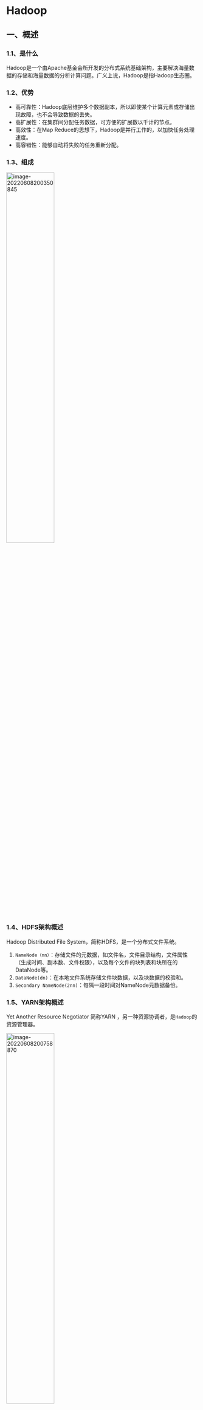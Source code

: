 # Hadoop

## 一、概述

### 1.1、是什么

Hadoop是一个由Apache基金会所开发的分布式系统基础架构，主要解决海量数据的存储和海量数据的分析计算问题。广义上说，Hadoop是指Hadoop生态圈。

### 1.2、优势

- 高可靠性：Hadoop底层维护多个数据副本，所以即使某个计算元素或存储出现故障，也不会导致数据的丢失。
- 高扩展性：在集群间分配任务数据，可方便的扩展数以千计的节点。
- 高效性：在Map Reduce的思想下，Hadoop是并行工作的，以加快任务处理速度。
- 高容错性：能够自动将失败的任务重新分配。

### 1.3、组成

<img src="https://knowledgeimagebed.oss-cn-hangzhou.aliyuncs.com/img/image-20220608200350845.png" alt="image-20220608200350845" width="50%;" />

### 1.4、HDFS架构概述

Hadoop Distributed File System，简称HDFS，是一个分布式文件系统。

1. `NameNode（nn）`：存储文件的元数据，如文件名，文件目录结构，文件属性（生成时间、副本数、文件权限），以及每个文件的块列表和块所在的DataNode等。
2. `DataNode(dn)`：在本地文件系统存储文件块数据，以及块数据的校验和。
3. `Secondary NameNode(2nn)`：每隔一段时间对NameNode元数据备份。

### 1.5、YARN架构概述

Yet Another Resource Negotiator 简称YARN ，另一种资源协调者，是`Hadoop`的资源管理器。

<img src="https://knowledgeimagebed.oss-cn-hangzhou.aliyuncs.com/img/image-20220608200758870.png" alt="image-20220608200758870" width="50%;" />

1. `ResourceManager(RM)`：整个集群资源（内存、CPU等）的管理者
2. `NodeManager(NM)`：单个节点服务器资源的管理者。
3. `ApplicationMaster(AM)`：单个任务运行的管理者。
4. `Container`：容器，相当于一台独立的服务器，里面封装了任务运行所需要的资源，如内存、CPU、磁盘、网络等。

### 1.6、MapReduce架构概述

MapReduce将计算过程分为两个阶段：Map和Reduce

- Map阶段并行处理输入数据
- Reduce阶段对Map结果进行汇总

<img src="https://knowledgeimagebed.oss-cn-hangzhou.aliyuncs.com/img/image-20220608201047671.png" alt="image-20220608201047671" width="67%;" />

### 1.7、大数据生态体系

<img src="https://knowledgeimagebed.oss-cn-hangzhou.aliyuncs.com/img/image-20220608201138312.png" alt="image-20220608201138312" width="67%;" />

1. `Sqoop`：Sqoop 是一款开源的工具，主要用于在Hadoop、Hive 与传统的数据库（MySQL）间进行数据的传递，可以将一个关系型数据库（例如 ：MySQL，Oracle 等）中的数据导进到Hadoop 的HDFS 中，也可以将HDFS 的数据导进到关系型数据库中。
2. `Flume`：Flume 是一个高可用的，高可靠的，分布式的海量日志采集、聚合和传输的系统，Flume 支持在日志系统中定制各类数据发送方，用于收集数据。
3. `Kafka`：Kafka 是一种高吞吐量的分布式发布订阅消息系统。
4. `Spark`：Spark 是当前最流行的开源大数据内存计算框架。可以基于Hadoop 上存储的大数据进行计算。
5. `Flink`：Flink 是当前最流行的开源大数据内存计算框架。用于实时计算的场景较多。
6. `Oozie`：Oozie 是一个管理Hadoop 作业（job）的工作流程调度管理系统。
7. `Hbase`：HBase 是一个分布式的、面向列的开源数据库。HBase 不同于一般的关系数据库，它是一个适合于非结构化数据存储的数据库。
8. `Hive`：Hive 是基于Hadoop 的一个数据仓库工具，可以将结构化的数据文件映射为一张数据库表，并提供简单的SQL 查询功能，可以将SQL 语句转换为MapReduce 任务进行运行。其优点是学习成本低，可以通过类SQL 语句快速实现简单的MapReduce 统计，不必开发专门的MapReduce 应用，十分适合数据仓库的统计分析。
9. `ZooKeeper`：它是一个针对大型分布式系统的可靠协调系统，提供的功能包括：配置维护、名字服务、分布式同步、组服务等。

## 二、HDFS分布式文件系统

HDFS是一个分布式文件系统，用于存储文件，通过目录树来定位文件，基于流数据模式访问和处理超大文件的需求而开发的，具有高容错性、高可靠性、高扩展性和高吞吐率等特征，适合`一次写入，多次读取`的场景。

`流式数据`：将数据序列化为字节流来存储，这样不会破坏文件的结构和内容。当超大规模的文件本身就已经超越了单台服务器的存储，需要多台服务器同时存储，需将文件序列化，然后按照字节的顺序进行切分后分布式的存储在各个服务器上。

若要将一个大的文件进行切分，该文件必须支持序列化。若要存储在文件系统中，该文件系统必须是流式数据访问模式。

HDFS将大规模的数据以分布式的方式均匀存储在集群中的各个服务器上，然后分布式并行计算框架mr就可以利用各个服务器的本地计算资源在本地服务器上对大规模数据集的一个子集数据进行计算。

### 2.1、优点

- 高容错性：数据自动保存多个副本，通过增加副本的形式，来提高容错性。某个副本丢失后，可以自动恢复。
- 适合处理大数据：数据规模能达到GB、TB、甚至PB级别。文件规模能够处理百万规模以上的文件数量。
- 可构建在廉价机器上：通过多副本机制，提高可靠性。
- 流式数据访问模式：一次写入，多次读取（离线、统计分析），写入后不允许修改，Hadoop适用于处理离线数据，不适合处理适时数据。HDFS的数据处理规模比较大，应用一次需要大量的数据，同时这些应用一般都是批量处理，而不是用户交互式处理。`主要的是数据的吞吐量，而不是访问速度`。

### 2.2、局限性

- 不适合低延时数据访问：无法访问毫秒级的存储数据。

- 无法高效的对大量小文件进行存储：存储大量的小文件会占用NameNode大量的内存存储文件目录和块信息，导致NameNode处理性能降低，且会制约HDFS的扩展性。小文件的寻址时间会超过读取时间，违背了HDFS的设计目标。大量的小型文件会给HDFS扩展性和访问处理性能带来严重问题，可通过`SequenceFile、MapFile`等方式归档小文件来解决。

  ```shell
  #hadoop archive -archiveName 指定归档文件的文件名 -p 需要归档的目录 归档文件的输出目录
  hadoop archive -archiveName input.har -p /input /output
  #查看归档文件
  hadoop fs -ls har:///output/input.har
  #解归档文件
  hadoop fs -cp har:///output/input.har/*  /wcinput
  ```

- 不支持并发写入、文件随机修改：一个文件只能一个写，不允许多个线程同时写，多线程同时写会涉及多线程安全问题，要解决多线程安全问题会造成文件系统处理性能上的损失。仅支持数据追加，不支持文件的随机修改。因为HDFS的数据冗余设计，当对任意一个位置进行修改，那么备份的数据也会进行修改，如此HDFS的开销会很大，不利于对文件数据的访问和处理。

### 2.3、组成架构

- NameNode：管理HDFS的名称空间，配置副本策略，管理数据块（BLOCK）映射信息，处理客户端读写请求。
- DataNode：NameNode下达命令后，DataNode执行实际的操作，存储实际的数据块，执行数据块的读/写操作。
- Client：客户端，文件切分，文件上传HDFS的时候，客户端将文件切分成一个一个的数据块，然后进行上传。与NameNode交互，获取文件的位置信息。与DataNode交互，读取或写入数据。命令管理或访问HDFS。
- Secondary NameNode：辅助NameNode，分担其工作量，定期合并Fsimage和Edits，并推送给NameNode。紧急情况下可辅助恢复NameNode。当NameNode挂掉的时候，并不能立刻替换NameNode并提供服务。

### 2.4、文件块大小

HDFS中的文件在物理上是分块存储的，块的大小可以通过配置参数来规定。

```xml
<!--配置hdfs-site.xml-->
<property>
	<name>dfs.block.size</name>
	<value>134217728</value>   
</property>

<!-- Java编程指定-->
conf.set("dfs.block.size", args[0]);
```

#### 为什么HDFS中的块大小设置为128M？

HDFS中平均寻址时间大概为10ms，最佳状态是寻址时间为传输时间的1%，即最佳传输时间为10ms/0.01=1s。

#### 为什么Block块不能设置太大，也不能设置太小？

Block块设置太大，使得从磁盘传输数据的时间会明显大于寻址时间，导致程序在处理这个块数据时，变得非常慢。另一方面，MapReduce中的Map任务通常一次只处理一个块中的数据，若块过大运行速度也会非常慢。

设置太小，存放大量小文件会占用NameNode中大量的内存来存储文件目录和块信息，另一方面文件快过小会导致寻址时间增大，导致程序一直在找block的开始位置。

#### 数据块抽象设计带来的好处

在企业生成实际环境中，因文件数据以数据块形式存储，一个文件的大小可以大于网络集群中任意一个磁盘的容量。使用块抽象而不是文件，简化了存储子系统，在集群的网络环境中，只需考虑文被切分后的数据块存储就可以了，对集群中任意一个节点上文件数据的存储就更易操作。数据块非常适用于数据的备份，从而提高数据的容错能力，当数据丢失时，可以以块为单位找回，而不涉及文件整体。当要使用一个文件时，只需要将这个文件对应的块进行临时的拼接。

### 2.5、常用命令

**上传**

```bash
# -moveFromLcoal：从本地剪切粘贴到HDFS
hadoop fs -moveFromLocal ./shugo.txt /sanguo

# -copyFromLocal：从本地文件系统中拷贝文件到HDFS路径中去
hadoop fs -copyFromLocal ./weiguo.txt /sanguo

# -put：效果与copyFromLocal相同
hadoop fs -put ./wuguo /sanguo

# -appendToFile：追加一个文件到已存在的文件末尾
hadoop fs -appendToFile liubei.txt /sanguo/shugo.txt
```

**下载**

```bash
# -copyToLocal：从HDFS拷贝到本地
hadoop fs -copyToLocal /sanguo/shuguo.txt ./

# -get：等同于copyToLocal
hadoop fs -get /sanguo/shuguo.txt ./
```

**基本命令**

```bash
# -ls：显示目录信息
hadoop fs -ls /sanguo

# -cat：显示文件内容
hadoop fs -cat /sanguo/shuguo.txt

# -chgrp、-chmod、-chown：与Linux文件系统中的用法一样，修改文件所属权限
hadoop fs -chmod 777 /sanguo/shuguo.txt
hadoop fs -chown zhulin:zhulin /sanguo/shuguo.txt

# -mkdir：创建路径
hadoop fs -mkdir /jinguo

# -cp：从HDFS的一个路径拷贝到HDFS的另一个路径
hadoop fs -cp /sanguo/shuguo.txt /jinguo

# -mv：在HDFS目录中移动文件
hadoop fs -mv /sanguo/shuguo.txt /jinguo

# -rm：删除文件或文件夹
hadoop fs -rm /sanguo/shuguo.txt

# -rm -r：递归删除目录及目录里面内容
hadoop fs -rm -r /sanguo

# -setrep：设置HDFS中文件的副本数量
hadoop fs -setrep 10 /jinguo/shuguo.txt
```

### 2.6、API操作

**创建目录**

```java
public void testMkdirs() throws URISyntaxException, IOException {
    //1.获取文件系统
    Configuration configuration = new Configuration();
    FileSystem fs = FileSystem.get(new URI("hdfs://zhulinz.top:8090"), configuration);
    //2.创建目录
    fs.mkdirs(new Path("/home/zhulin"));
    //3.关闭资源
    fs.close();
}
```

**上传文件**

```java
public void testCopyFromLocal() throws URISyntaxException, IOException {
    Configuration configuration = new Configuration();
    configuration.set("dfs.replication", "2");
    FileSystem fs = FileSystem.get(new URI("hdfs://zhulinz.top:8090"), configuration);
    //上传文件
    fs.copyFromLocalFile(new Path("D:\\IDEA工作区\\Hadoop\\HdfsClientDemo\\test1.txt"), new Path("/home/zhulin"));
    //关闭资源
    fs.close();
}
```

**下载文件**

```java
public void testCopyToLocal() throws URISyntaxException, IOException {
    //获取文件系统
    Configuration configuration = new Configuration();
    FileSystem fs = FileSystem.get(new URI("hdfs://zhulinz.top:8090"), configuration);

    //下载文件  delSrc 是否删除原文件  usrRawLocalFileSystem  是否开启文件校验
    fs.copyToLocalFile(false, new Path("/home/zhulin/test1.txt"), new Path("D:\\IDEA工作区\\Hadoop\\HdfsClientDemo" +"\\test2.txt"), true);
    //资源关闭
    fs.close();
}
```

```java
public void testDelete() throws URISyntaxException, IOException {
    Configuration configuration = new Configuration();
    FileSystem fs = FileSystem.get(new URI("hdfs://zhulinz.top:8090"), configuration);

    fs.delete(new Path("/home/zhulin/"), true);

    fs.close();
}
```

### 2.7、读写流程

#### 写数据流程

<img src="https://knowledgeimagebed.oss-cn-hangzhou.aliyuncs.com/img/image-20220609164200158.png" alt="image-20220609164200158" width="50%;" />

1. 客户端通过`Distributed FileSystem`模块向`Name Node`请求上传文件，`Name Node`检查目标文件是否存在，父目录是否存在。
2. `Name Node`向客户端响应是否可以上传文件。
3. 客户端请求上传第一个数据块到哪几个`Data Node`服务器上。请求返回`Data Node`节点。
4. `Name Node`响应请求，返回dn1、dn2、dn3节点，表示采用这三个节点存储数据。
5. 客户端通过`FSDataOutputStream`模块请求dn1上传数据，然后依次调用dn2、dn3，请求建立`Block`传输通道。
6. `Data Node`节点依次应答客户端。
7. 客户端开始往dn1上传第一个`Block`（先从磁盘读取数据放到一个本地内存缓存），以`Packet`为单位，dn1收到一个Packet就会传给dn2，然后dn2传给dn3。dn1每传一个packet会放入一个应答队列等待应答。
8. 当一个`Block`传输完成后，客户端再次请求`Name Node`上传第二个Block的服务器。（依次重复3~7步）

#### 读数据流程

<img src="https://knowledgeimagebed.oss-cn-hangzhou.aliyuncs.com/img/image-20220622135826883.png" alt="image-20220622135826883" width="50%;" />

1. 客户端通过 DistributedFileSystem 向 NameNode 请求下载文件，NameNode 通过查询元数据，找到文件块所在的 DataNode 地址。
2. 挑选一台 DataNode（就近原则，然后随机）服务器，请求读取数据。 
3. DataNode 开始传输数据给客户端（从磁盘里面读取数据输入流，以 Packet 为单位来做校验）。
4. 客户端以 Packet 为单位接收，先在本地缓存，然后写入目标文件。

### 2.8、机架感知

整个数据块副本存放的过程称为机架感知，默认是关闭的。

```shell
#查看机架感知
hdfs  dfsadmin  -printTopology
```

**编写脚本 rackaware.sh**

```shell
#!/bin/bash
HADOOP_CONF=/usr/hadoop/etc/hadoop/rackaware
while [ $# -gt 0 ] ; do
  nodeArg=$1
  exec<${HADOOP_CONF}/topology.data
  result=""
  while read line ; do
    ar=( $line )
    if [ "${ar[0]}" = "$nodeArg" ]||[ "${ar[1]}" = "$nodeArg" ]; then
      result="${ar[2]}"
    fi
  done
  shift
  if [ -z "$result" ] ; then
    echo -n "/default-rack"
  else
    echo -n "$result"
  fi
done
```

**topoloy.data**

```shell
192.168.10.200 master /dc1/rack1
192.168.10.201 node1 /dc1/rack2
192.168.10.202 node2 /dc1/rack2
192.168.10.203 node3 /dc1/rack3
```

**启用机架感知**

```xml
<!--在core-site.xml中加入-->
<property>
	<name>net.topology.script.file.name</name>
	<value>/home/zhulin/bin/rackaware.sh</value>
</property>
```

```shell
Rack: /dc1/rack1
   192.168.10.200:9866 (master)

Rack: /dc1/rack2
   192.168.10.201:9866 (node1)
   192.168.10.202:9866 (node2)

Rack: /dc1/rack3
   192.168.10.203:9866 (node3)
```

### 2.9、数据块副本的存放策略

以副本数为3为例，第一个副本放置在客户端所在的DataNode节点（如客户端不在集群内，则第一个DataNode随机选，但原则上仍是选取距离客户端近的DataNode），第二个副本放置在与第一个节点不同机架的DataNode中（随机选），第三个副本放置在与第一个副本所在节点同一机架的另一个节点上，若还有更多副本，就随机放。

可优先保证本机架下对该数据块所属文件的访问，即使机架发生故障，也可在另外的的机架上找到该数据块的副本。

### 2.10、数据块的备份数

```shell
#修改hdfs-site.xml
<property>
	<name>dfs.replication</name>
	<value>3</value>
</property>

#通过命令修改已经上传的文件的副本数
hadoop fs -setrep -R 3 /test

#上传文件的同时指定创建的副本数
hdfs dfs -Ddfs.replication=1 -put  core-site.xml /

#查看当前hdfs的副本数
hdfs fsck -locations
```

### 2.11、安全模式

```shell
#退出安全模式
hdfs dfsadmin -safemode leave
#进入安全模式
hdfs dfsadmin -safemode enter
#查看安全模式状态
hdfs dfsadmin -safemode get
#等待，直到安全模式结束
hdfs dfsadmin -safemode wait
#对hdfs文件系统进行检查
hdfs fsck /
		-move: 移动损坏的文件到/lost+found目录下
		-delete: 删除损坏的文件
		-files: 输出正在被检测的文件
		-openforwrite: 输出检测中的正在被写的文件
		-includeSnapshots: 检测的文件包括系统snapShot快照目录下的
		-list-corruptfileblocks: 输出损坏的块及其所属的文件
		-blocks: 输出block的详细报告
		-locations: 输出block的位置信息
		-racks: 输出block的网络拓扑结构信息
		-storagepolicies: 输出block的存储策略信息
		-blockId: 输出指定blockId所属块的状况,位置等信息
```

### 2.12、负载均衡

Hadoop的HDFS集群非常容易出现机器与机器之间磁盘利用率不平衡的情况，例如：当集群内新增、删除节点，或者某个节点机器内硬盘存储达到饱和值。当数据不平衡时，Map任务可能会分配到没有存储数据的机器，这将导致网络带宽的消耗，也无法很好的进行本地计算。

当HDFS负载不均衡时，需要对HDFS进行数据的负载均衡调整，即对各节点机器上数据的存储分布进行调整。从而使数据均匀的分布在各个DataNode上，均衡IO性能，防止热点的发生。进行数据的负载均衡调整，必须满足以下原则：

- 数据平衡不能导致数据块减少，数据块备份丢失。
- 管理员可以中止数据平衡进程。
- 每次移动的数据量以及占用的网络资源，必须是可控的。
- 数据均衡过程，不能影响NameNode的工作。

#### 负载均衡算法

数据均衡过程的核心是一个数据均衡算法，该数据均衡算法将不断迭代数据均衡逻辑，直至集群内数据均衡为止。

<img src="https://knowledgeimagebed.oss-cn-hangzhou.aliyuncs.com/img/image-20220615161022417.png" alt="image-20220615161022417" width="50%;" />

- 数据均衡服务（Rebalancing Server）首先要求NameNode生成DataNode数据分布分析报告，获取每个DataNode磁盘使用情况。
- Rebalancing Server汇总需要移动的数据分布情况，计算具体数据块迁移路线图。数据块迁移路线图，确保网络内最短路径。
  - 把当前的DataNode节点根据阈值的设定情况分到Over、Above、Below、Under四个组中。且在移动的过程中Over、Above组中的块向Below、Under组移动。
  - Over组，此组的DataNode均满足：DataNode_usedSpace_percent > Cluster_usedSpace_percent + threshold
  - Above组：Cluster_usedSpace_percent + threshold > DataNode_ usedSpace _percent > Cluster_usedSpace_percent
  - Below组：Cluster_usedSpace_percent > DataNode_ usedSpace_percent > Cluster_ usedSpace_percent – threshold
  - Under组：Cluster_usedSpace_percent – threshold > DataNode_usedSpace_percent
- 开始数据块迁移任务，Proxy Source Data Node复制一块需要移动迁移的数据块。
- 将复制的数据块复制到目标DataNode上。
- 删除原始数据块。
- 目标DataNode向Proxy Source Data Node确认该数据块迁移完成。
- Proxy Source Data Node向Rebalancing Server确认本次数据块迁移完成。然后继续执行这个过程，直至集群达到数据均衡标准。

#### 数据均衡命令

```shell
#数据自动平衡脚本
start-balancer.sh –threshold
		-threshold：默认设置：10，参数取值范围：0-100
		#参数含义：判断集群是否平衡的阈值。理论上，该参数设置的越小，整个集群就越平衡
		dfs.balance.bandwidthPerSec：默认设置：1048576（1M/S）
		#参数含义：Balancer运行时允许占用的带宽
		
#在hdfs-site.xml中设置数据均衡占用的网络带宽限制
<property>
	<name>dfs.balance.bandwidthPerSec</name>
	<value>1048576</value>
</property>

#设置定时任务来实现定时的负载均衡
00 22 * * 5 hdfs balancer -Threshold 5 >>/home/logs/balancer_`date +"\%Y\%m\%d"`.log 2>&1
```

### 2.13、心跳机制

主节点和从节点之间的通信是通过心跳机制（心跳实际上是一个RPC函数）实现的，master启动的时候，会开启一个RPC Server，slave启动时进行连接master，并每隔3秒钟主动向master发送一个“心跳”，将自己的状态信息告诉master，然后master通过这个心跳的返回值，向slave节点发送指令。

- HDFS：DataNode默认向NameNode`每隔3秒汇报一次`，包括`DataNode的状态信息以及所持有的数据块的信息`。若NameNode连续`10次`没有收到汇报，则认为可能存在宕机的可能。在DataNode启动后，会专门启动一个`负责心跳数据包的线程`，如果整个DataNode没有任何问题，只是负责发送心跳数据包的线程挂了。NameNode会发送命令向DataNode确认，查看心跳数据包的服务是否正常，为保险起见，一般会确认2次，每5分钟一次，当两次都没有返回结果，则认为DataNode节点挂了。

<img src="https://knowledgeimagebed.oss-cn-hangzhou.aliyuncs.com/img/image-20220615163638693.png" alt="image-20220615163638693" width="50%;" />

### 2.14、NN和2NN的工作机制

NameNode中的元数据存储在哪里？

如果元数据存储在NameNode节点的磁盘中，经常需要进行随机访问，还有响应客户请求，必然导致效率过低。因此元数据需要存储在内存中。但是如果只存储在内存中，不做数据备份，一旦由于故障断电，会导致数据丢失，整个集群就无法工作。`因此产生在磁盘中备份元数据的FsImage`。

但是如果在当内存中的元数据进行更新时，也同时更新FsImage，就会导致效率过低，若不更新也会导致数据不一致性问题，最终会产生数据丢失。`因此需引入Edits文件（只进行追加操作，效率很高，该文件只记录操作的行为，不进行数据备份），每当元数据有更新或者添加数据的时候，修改内存中的元数据并追加到Edits中。`如此，一旦断电，可通过FsImage和Edits的合并，合成元数据。

但是如果长时间添加数据到Edits中，会导致文件越来越大，效率降低，并且一旦断电，恢复元数据的时间也会加长。因此需要定期的进行FsImaeg和Edits的合并。为了不给NameNode带来压力，`引入SecondaryNameNode专门用于FsImage和Edits的合并。`

<img src="https://knowledgeimagebed.oss-cn-hangzhou.aliyuncs.com/img/image-20220622193402229.png" alt="image-20220622193402229" width="50%;" />

### 2.15、FsImage和Edits解析

NameNode被格式化后，会在存储数据文件中（hdfs配置文件配置的目录）产生如下文件

fsimage_0000000000000000000

fsimage_0000000000000000000.md5

seen_txid

VERSION

1. FsImage文件：HDFS文件系统元数据的一个永久性的检查点，其中包含HDFS文件系统的所有目录和文件inode的序列化信息。
2. Edits文件：存放HDFS文件系统的所有更新操作的路径，文件系统客户端执行的所有写操作首先会被记录到Edits文件中。
3. seen_txid文件：保存的是一个数字，就是最后一个edits_的数字。
4. 每此NameNode启动的时候都会将FsImage文件读入内存，加载Edits里面的更新操作，保存内存中的元数据信息是最新的、同步的，可以看成NameNode启动的时候就将FsImage和Edits进行了合并。

### 2.16、DataNode工作进制

<img src="https://knowledgeimagebed.oss-cn-hangzhou.aliyuncs.com/img/image-20220622194020802.png" alt="image-20220622194020802" width="50%;" />

1. 一个数据块在DataNode上以文件形式存在在磁盘上，包括两个文件：一个是数据本身，一个是元数据包括数据块的长度，块数据的校验和，以及时间戳。
2. DataNode启动后会向NameNode注册，通过后，周期性（默认6小时）的向NameNode上报所有的块信息。
3. 心跳是每3秒一次，心跳返回结果带有NameNode给该DataNode的命令如复制块数据到另一台机器，或删除某个数据块。如果超过10分钟没有收到某个DataNode的心跳，则认为该节点不可用。
4. 集群运行中可安全加入和退出一些机器。

## 三、YARN资源管理器

YARN是一个通用的资源管理平台，为各类计算框架提供资源的管理和调度。可将多种计算框架（离线处理MapReduce、在线处理的Storm、内存计算框架Spark等）部署到一个公共集群中，共享集群的资源。

- 资源的同一管理和调度：集群中所有节点的资源（内存、CPU、磁盘、网络等）抽象为Container（容器）。在资源进行运算任务时，计算框架需要向YARN申请Container，YARN按照策略对资源进行调度，进行Container的分配。
- 资源隔离：YARN使用了轻量级资源隔离机制Cgroup进行资源隔离，以避免相互打扰，一旦Contariner使用的资源量超过事先定义的上限值，就将其杀死。

### 体系结构

- **ResourceManager（RM）**：负责对各`NM`上的资源进行统一管理和调度。给`AM`分配空闲的Container并监控其运行状态。对AM申请的资源请求分配相应的空闲Container。其主要由两个组件构成：调度器和应用程序管理器。
  - `调度器（Scheduler）`：调度器根据容量、队列等限制条件，将系统中的资源分配给各个正在运行的应用程序。调度器仅根据各个应用程序的资源需求进行资源分配，而资源分配单位是Container，从而限定每个任务使用的资源量。
  - `应用程序管理器（Applications Manager）`：应用程序管理器负责管理整个系统中所有的应用程序，包括应用程序提交，与调度器协商资源以启动`AM`，监控`AM`运行状态并在失败时重新启动等。
- **NodeManager（NM）**：`NM`是每个节点上的资源和任务管理器。它会定时地向`RM`汇报本节点上的资源使用情况和各个Container的运行状态；同时会接收并处理来自`AM`的Container启动/停止等请求。
- **ApplicationMaster（AM）**：用户提交的应用程序均包含一个`AM`，负责应用的监控，跟踪应用执行状态，重启失败任务等。
- **Container**：Container封装了某个节点上的多维度资源，如内存、CPU、磁盘、网络等，是YARN对资源的抽象。当AM向RM申请资源时，RM为AM返回的资源便是用Container表示的。YARN会为每个任务分配一个Container且该任务只能使用该Container中描述的资源。

<img src="https://knowledgeimagebed.oss-cn-hangzhou.aliyuncs.com/img/image-20220622195121351.png" alt="image-20220622195121351" width="50%;" />

### 调度模型

采用了双层资源调度模型，RM中的资源调度器将资源分配给各个AM，资源分配过程是异步的。资源调度器将资源分配给一个应用程序后，不会立刻push给对应的AM，而是暂时放到一个缓冲区中，等待AM通过周期性的心跳主动来取。

YARN目前采用的资源调度算法：

- `先来先调度FIFO`：先按照优先级高低调度，如优先级相同则按照提交时间先后顺序调度，若提交时间相同则按照队列名或Application ID比较顺序调度。
- `公平调度算法FAIR`：尽可能公平的调度，即已分配资源类少的优先级高。
- `主资源公平调度DRF`：算法扩展了最大最小公平算法，使之能够支持多维资源，算法是配置资源百分比小的优先级高。

### 优缺点和使用场景

- YARN使用了轻量级资源隔离机制Cgroups进行资源隔离以避免资源之间相互干扰，实现对CPU和内存两种资源的隔离。
- YARN上可以运行各种应用类型的计算框架，包括离线计算MapReduce、DAG计算框架Tez、基于内存的计算框架SPARK、实时计算框架Storm等。
- 支持先进先出FIFO、公平调度FAIR、主资源公平调度DRF等分配算法。
- 支持多租户资源调度，包括支持资源按比例分配、支持层级队列划分和支持资源抢占。

##四、集群高可用性

Hadoop1.X中每个集群只有一个NaemNode，使得HDFS中存在单点故障，难以应用在线上场景。NameNode压力过大，内存受限，影响扩展性。

- 针对单点故障的修复方案：HDFS HA高可用，通过主备2个Namenode（3.X上最多5个备，官方推荐3个备。NN太多导致很多数据发送，造成网络压力），主提供服务，备不提供，但是运行着。如果主Namenode发生故障，切换到备Namenode上。
- 解决内存受限问题：HDFS Federation（联邦），水平扩展，**支持多个Namenode**；同时对外提供服务，分治；
  每个Namenode分管一部分目录，所有的Namenode共享所有DataNode存储资源。

### 3.1、实现手动HA

<img src="https://knowledgeimagebed.oss-cn-hangzhou.aliyuncs.com/img/image-20220613210414833.png" alt="image-20220613210414833" width="50%;" />

NameNode存了两类元数据：客户端产生的动态数据，生成的目录；DataNode汇报到block位置信息。Standby（备用NameNode）通过以下两种方式同步获取Active（主NameNode）上的元数据。

- 阻塞（为了保持数据一致性，丧失可用性）：客户端要求NN Active创建目录，NN Active向NN Standby发送指令创建目录，成功之后Standby返回ok给Active，Active再发送ok给客户端。如果Satndby中途挂掉，后续操作就阻塞了。
- 异步（为了可用性，丧失了一致性）：客户端要求Active创建目录，Activite向Standby传达相同指令。此时，activite不管standby，只要activite它自己创建完成，里面给客户端返回ok。但是standby创建目录的过程中，有可能挂掉。

不能为解决一个问题，从而引入另一个问题。只需实现最终数据一致性。借助中间的组件JN（JournalNodes），往Active中写数据，相当于写到了NFS里，读也是从里面读。客户端向Active写入数据，Active同时要写入到JN中（2个NN只能Active往JN写，JN放的是edits文件，JN可以做到可靠性存储数据，能保证最终一致性。和NFS干的活一样，不过实现技术不一样。）然后Standby从JN中读取数据，即使两者之间的Socket连接有网络波动，一旦网络恢复，Standby继续从JN中读取数据，最终实现数据一致性。JN中有一个过半机制，在Active往JN群写数据时，只要过半的JN写入成功，Standby从过半JN的任意一个读取到了修改的数据，Standby就可以顺利同步全部数据。

> NFS（Network File System）：是一种基于TCP/IP传输的网络文件系统协议。通过该协议，客户机可以像访问本地目录一样访问远程服务器中的共享资源。依赖于RPC来实现网络文件系统共享。

> RPC（Remote Procedure Call Protocol）：远程过程调用协议，是一种通过网络从远程计算机程序上请求服务，而不需要了解底层网络技术的协议。RPC协议假定某些传输协议的存在，如TCP/UDP，为通信程序之间携带信息数据。目的是调用远程方法像调用本地方法一样。
>
> 采用C/S模式，客户机请求程序调用进程发送一个有进程参数的调用信息到服务进程，然后等待应答信息。在服务器端，进程保持睡眠状态直到调用信息到达为止。当一个调用信息到达，服务器获得进程参数，计算结果，发送答复信息，然后等待下一个调用信息。

> JN(JournalNode)：为了让备用节点保持与活动节点的状态同步，两个节点都与一组名为“JournalNodes”（JN）的独立守护进程通信。当主动节点执行任何命名空间修改时，它会将修改记录持久地记录到这些 JN 中的大多数。Standby 节点能够从 JN 中读取编辑，并不断地观察它们以了解对编辑日志的更改。当备用节点看到编辑时，它将它们应用到自己的命名空间。在发生故障转移的情况下，备用节点将确保它已从 JournalNodes 读取所有编辑，然后再将其提升为 Active 状态。这可确保在发生故障转移之前完全同步命名空间状态。
>
> 为防止数据在两个NameNode之间产生分歧，以及所谓的“脑裂场景”，JN永远只允许一个NameNode一次称为写入者。
>
> （过半机制）必须至少有 3 个 JournalNode 守护进程，因为编辑日志修改必须写入大多数 JN。这将允许系统容忍单台机器的故障。您也可以运行 3 个以上的 JournalNode，但为了实际增加系统可以容忍的故障数量，您应该运行奇数个 JN（即 3、5、7 等）。请注意，当使用 N 个 JournalNode 运行时，系统最多可以容忍 (N - 1) / 2 次故障并继续正常运行。

### 3.2、实现自动HA

基于Zookeeper实现自动化集群高可用，Hadoop实现高可用主要有两种方式，一种是使用共享日志编辑系统(QJM)，另一种是基于网络文件系统(NFS)的高可用方案。基于NFS的高可用方案需要额外安装NFS服务器，而QJM的高可用方案不需要安装额外的服务器。

1. 两台NN启动后都会去zk（zookeeper）进行注册，优先注册的为主节点（Active），另外一个为备节点（Standby），
2. 主NN对外提供服务，备NN同步主NN元数据，以待切换，通过集群JN(JournalNode)，备用NN也会帮助主NN合并editsLog文件和fsimage产生新的fsimage，并推送ActiveNN。

3. ZKFailover Controller(ZKFC，与NN在同一机器上)的作用是监控NameNode健康状态，当主NN挂掉之后，备用NN的ZKFC会得到消息，然后会将备用NN状态改为（Active），并是原来的主NN改为备用NN。

4. DN（datenode)会同时把信息报告给主从NN。

## 五、MapReduce

MapReduce是一个软件框架，用于轻松编写应用程序，这些程序以可靠、容错的方式在大型商用硬件集群（数千个节点）上并行处理大量数据。

可以分成Map和Reduce。

- Map：映射过程，把一组数据按照某种Map函数映射成新的数据。一条数据进入map会被处理成多条数据，就是1进N出。
- Reduce：归纳过程，把若干组映射结果进行汇总进行输出。一组数据进入Reduce会被归纳为一组数据（或者多组数据），也就是一组进N出。

<img src="https://knowledgeimagebed.oss-cn-hangzhou.aliyuncs.com/img/image-20220618201951389.png" alt="image-20220618201951389" width="50%;" />

### 作业的生命周期

<img src="https://knowledgeimagebed.oss-cn-hangzhou.aliyuncs.com/img/image-20220621142426729.png" alt="image-20220621142426729" width="50%;" />

- **作业的提交与初始化**：用户提交作业后，首先由JobClient实例将作业相关信息上传到分布式文件系统HDFS上（一般为HDFS），然后JobClient通过RPC框架通知 JobTracker（ResourceManager）。 JobTracker收到新作业提交请求之后，由作业调度模块对作业进行初始化：为作业创建一个JobInProgress对象来跟踪作业的运行状况，而JobInProgress则会为每个Task创建一个TaskInProgress对象来跟踪每个Task的运行状况，TaskInProgress可能需要管理多个Task Attempt。

> **作业的提交**：JobClient的runjob()方法是用于新建JobClient实例并调用其submitjob()方法。提交作业后，runjob()每秒轮询作业的进度。如果发现自上次报告后有改变，便把进度报告到控制台。作业完成后，成功则显示作业计数器。失败则记录导致失败的原因到控制台。`submitjob()提交的过程：`
>
> - 向JobTracker（RM）请求一个新的作业ID，通过调用RM的getNewJobId()方法获取。
> - 检查作业的输出说明。例如，如果没有指定输出目录或输出目录已经存在，作业就不提交，错误抛回给MapReduce程序。
> - 计算作业的`输入分片`。如果分片无法计算，比如因为输入路径不存在，作业不提交，错误抛出。
> - 将运行作业所需要的资源（包括作业JAR文件、配置文件和计算所得的输入分片）复制到一个以作业ID命名的目录下RM的文件系统中。作业JAR的副本较多，因此在运行作业的任务时，集群中有很多个副本可供NM（NodeManager）访问。
> - 告知RM作业准备执行（通过调用RM的submitjob()方法实现）。
>
> **作业的初始化**：当RM接收到对其submitjob()方法的调用后，会把此调用放入一个内部队列中，交由`作业调度器`进行调度，并对其进行初始化。初始化包括创建一个正在运行作业的对象--封装任务和记录信息，以便跟踪任务的状态和进程。为了创建任务运行列表，作业调度器会从共享文件系统中获取客户端已`计算好的输入分片信息`，然后为每个分片创建一个map。创建的reduce任务数量由Job的mapred.reduce.task属性决定(setNumReduceTasks()设置)，schedule创建相应数量的reduce任务。 任务在此时被指定ID。除了map和reduce任务，还有setupJob和cleanupJob需要建立：由tasktrackers在所有map开始前和所有reduce结束后分别执行，这两个方法在OutputCommitter中(默认是FileOutputCommitter)。setupJob()创建输出目录和任务的临时工作目录，cleanupJob()删除临时工作目录。

- **作业分配**：tasktracker运行一个简单的循环来定期发送“心跳”(heartbeat)给jobtracker。“心跳”告知jobtracker，tasktracker是否还存活，同时也充当两者之间的消息通道。作为“心跳”的一部分，tasktracker是指明它是否已经准备好运行新的任务，如果是jobtracker会为它分配一个任务，并使用“心跳”的返回值与tasktracker进行通信。每个tasktracker会有固定数量的map和reduce任务槽，数量有tasktracker核的数量和内存大小来决定。jobtracker会先将tasktracker的所有的map槽填满，然后才填此tasktracker的reduce任务槽。Jobtracker分配map任务时会选取与输入分片最近的tasktracker，分配reduce任务用不着考虑数据本地化。
- **任务的执行**：通过从共享文件系统把作业的JAR文件(wc.jar) 复制到tasktracker所在的文件系统，从而实现作业的JAR文件本地化( 分布式运算移动运算，而不移动数据)。同时，tasktracker将应用程序所需要的全部文件从分布式缓存复制到本地磁盘。tasktracker为任务新建一个本地工作目录，并把JAR文件中的内容解压到这个文件夹下。tasktracker新建一个TaskRunner实例( JVM实例 )来运行该任务。 TaskRunner启动一个新的JVM来运行每个任务(步骤10)，以便客户的map/reduce不会影响tasktracker。
- **进度和状态的更新**：MapReduce作业是长时间运行的批量作业，运行时间范围从数秒到数小时。这是一个很长的时间段，所以对于用户而言，能够得知作业进展是很重要的。一个作业Job和它的每个任务task都有一个状态(status)，包括：作业或任务的状态（比如，运行状态，成功完成，失败状态）、map和reduce的进度、作业计数器的值、状态消息或描述（可以由用户代码来设置）。map进度标准是处理输入所占比例，reduce是copy\merge\reduce（与shuffle的三个阶段相对应）整个进度的比例。Child JVM有独立的线程每隔3秒检查任务更新标志，如果有更新就会报告给此tasktracker；tasktracker每隔5秒给jobtracker发心跳；job tracker合并这些更新，产生一个表明所有运行作业及其任务状态的全局试图。JobClient通过每秒查询Jobtracker来接收最新状态。
- **作业的完成**：当jobtracker收到作业最后一个任务已完成的通知后，便把作业的状态设置为“成功”。然后，在JobClient查询状态时，便知道任务已成功完成，于是JobClient打印一条消息告知用户，然后从runjob()方法返回。如果jobtracker有相应的设置，也会发送一个HTTP作业通知。希望收到回调指令的客户端可以通过job．end．notification．url属性来进行这项设置。最后，jobtracker清空作业的工作状态，指示tasktracker也清空作业的工作状态。

### 分区操作

Map阶段处理的数据，在向`环形缓冲区`写的时候是以分区的方式写的。一般情况下，MR程序分区数有多少`reduceTask`数量就应该有多少 ，一个分区的数据一个reduceTask去处理，reduceTask处理完成之后都会生成一个结果文件。

**MR的默认分区**

```java
// 默认分区是根据key的hashCode对reduceTasks个数取模得到的。用户没法控制哪个key存储到哪个分区。默认类为HashPartitioner。
public class HashPartitioner<K, V> extends Partitioner<K, V> {
  /** Use {@link Object#hashCode()} to partition. */
  public int getPartition(K key, V value, int numReduceTasks) {
    return (key.hashCode() & Integer.MAX_VALUE) % numReduceTasks;
  }
}
```

**自定义分区**

```java
/**
 * 自定义分区机制
 *    1、继承我们的Partitioner这个类
 *    2、重写里面的getPartition方法 返回值是一个int类型 返回值就是我的分区
 *
 *继承Partitioner之后 需要区传递一个key-value键值对的泛型 代表的是我们的数据
 * 那么需要传递的是map阶段输出的key-value类型 因为分区是在map阶段执行结束输出数据的时候执行的
 */
public class MyPartitioner extends Partitioner<Text,Text> {
 
    /**
     * @param key  map阶段输出的key值
     * @param value  map阶段输出的value值
     * @param numReduceTasks 定义的reduceTask的任务数据 默认是1
     * @return 数字  代表的是我要将当前的这条key-value数据输送到哪个分区？
     */
    @Override
    public int getPartition(Text key, Text value, int numReduceTasks) {
        String s = key.toString();
        switch(s){
            case "136":
                return 0;
            case "137":
                return 1;
            case "138":
                return 2;
            case "139":
                return 3;
            default:
                return 4;
        }
    }
}

//在Driver类中job任务里设置，设置自定义分区类
job.setPartitionerClass(MyPartitioner.class);
//设置reducetask数量
job.setNumReduceTasks(5);
```

!> 注意：<br>如果reduceTask的数量 > getPartition的结果数，则会多产生几个空的输出文件part-r-000xx；<br>如果1<reduceTask的数量<getPartition的结果数，则有一部分分区数据无处安放，会Exception；<br>如果reduceTask的数量=1，则不管mapTask端输出多少个分区文件，最终结果都交给这一个reduceTask，最终也就只会产生一个结果文件 part-r-00000；

